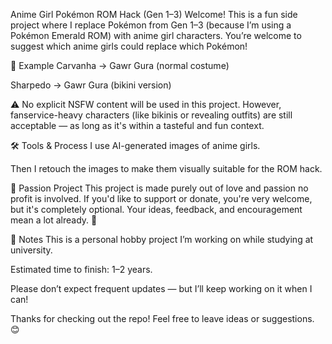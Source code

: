 Anime Girl Pokémon ROM Hack (Gen 1–3)
Welcome!
This is a fun side project where I replace Pokémon from Gen 1–3 (because I’m using a Pokémon Emerald ROM) with anime girl characters.
You’re welcome to suggest which anime girls could replace which Pokémon!

🧩 Example
Carvanha → Gawr Gura (normal costume)

Sharpedo → Gawr Gura (bikini version)

⚠️ No explicit NSFW content will be used in this project.
However, fanservice-heavy characters (like bikinis or revealing outfits) are still acceptable — as long as it's within a tasteful and fun context.

🛠 Tools & Process
I use AI-generated images of anime girls.

Then I retouch the images to make them visually suitable for the ROM hack.

💖 Passion Project
This project is made purely out of love and passion no profit is involved.
If you'd like to support or donate, you're very welcome, but it's completely optional.
Your ideas, feedback, and encouragement mean a lot already. 🙏

📌 Notes
This is a personal hobby project I’m working on while studying at university.

Estimated time to finish: 1–2 years.

Please don’t expect frequent updates — but I’ll keep working on it when I can!

Thanks for checking out the repo!
Feel free to leave ideas or suggestions. 😊